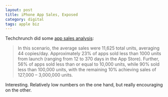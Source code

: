 ```yaml
---
layout: post
title: iPhone App Sales, Exposed
category: digital
tags: apple biz
---
```

Techchrunch did some [app sales analysis](http://techcrunch.com/2010/05/16/iphone-app-sales-exposed/):

> In this scenario, the average sales were 11,625 total units, averaging 44 copies/day. Approximately 23% of apps sold less than 1000 units from launch (ranging from 12 to 370 days in the App Store). Further, 56% of apps sold less than or equal to 10,000 units, while 90% sold less than 100,000 units, with the remaining 10% achieving sales of 127,000 – 3,000,000 units.

Interesting. Relatively low numbers on the one hand, but really encouraging on the other.
